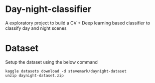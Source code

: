 # Day-night-classifier

A exploratory project to build a CV + Deep learning based classifier to classify day and night scenes

# Dataset
Setup the dataset using the below command

```
kaggle datasets download -d stevemark/daynight-dataset
unzip daynight-dataset.zip

```
